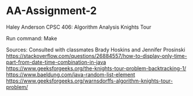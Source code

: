 # AA-Assignment-2
Haley Anderson
CPSC 406: Algorithm Analysis
Knights Tour

Run command: Make

Sources:
Consulted with classmates Brady Hoskins and Jennifer Prosinski
https://stackoverflow.com/questions/26884557/how-to-display-only-time-part-from-date-time-combination-in-java
https://www.geeksforgeeks.org/the-knights-tour-problem-backtracking-1/
https://www.baeldung.com/java-random-list-element
https://www.geeksforgeeks.org/warnsdorffs-algorithm-knights-tour-problem/

